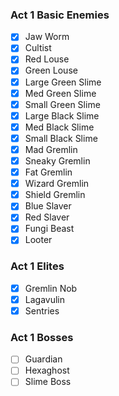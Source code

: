 ### Act 1 Basic Enemies
- [x] Jaw Worm
- [x] Cultist
- [x] Red Louse
- [x] Green Louse
- [x] Large Green Slime
- [x] Med Green Slime
- [x] Small Green Slime
- [x] Large Black Slime
- [x] Med Black Slime
- [x] Small Black Slime
- [x] Mad Gremlin
- [x] Sneaky Gremlin
- [x] Fat Gremlin
- [x] Wizard Gremlin
- [x] Shield Gremlin
- [x] Blue Slaver
- [x] Red Slaver
- [x] Fungi Beast
- [x] Looter

### Act 1 Elites
- [x] Gremlin Nob
- [x] Lagavulin
- [x] Sentries

### Act 1 Bosses
- [ ] Guardian
- [ ] Hexaghost
- [ ] Slime Boss